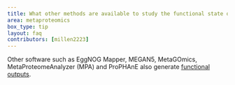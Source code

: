 ```yaml
---
title: What other methods are available to study the functional state of the microbiome within Galaxy?
area: metaproteomics
box_type: tip
layout: faq
contributors: [millen2223]
---
```


Other software such as EggNOG Mapper, MEGAN5, MetaGOmics, MetaProteomeAnalyzer (MPA) and  ProPHAnE also generate [functional outputs](https://journals.plos.org/plosone/article?id=10.1371/journal.pone.0241503).

